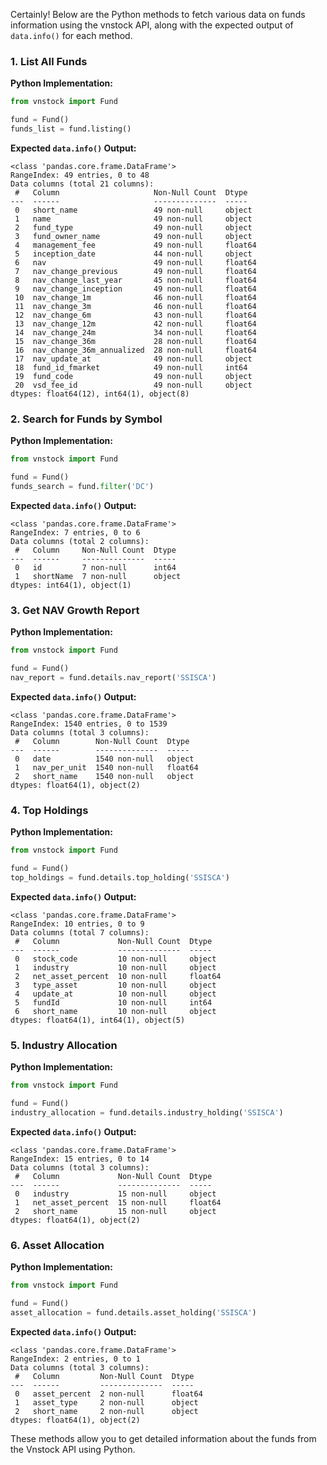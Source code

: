 Certainly! Below are the Python methods to fetch various data on funds information using the vnstock API, along with the expected output of `data.info()` for each method.

### 1. List All Funds

**Python Implementation:**
```python
from vnstock import Fund

fund = Fund()
funds_list = fund.listing()
```

**Expected `data.info()` Output:**
```shell
<class 'pandas.core.frame.DataFrame'>
RangeIndex: 49 entries, 0 to 48
Data columns (total 21 columns):
 #   Column                     Non-Null Count  Dtype  
---  ------                     --------------  -----  
 0   short_name                 49 non-null     object 
 1   name                       49 non-null     object 
 2   fund_type                  49 non-null     object 
 3   fund_owner_name            49 non-null     object 
 4   management_fee             49 non-null     float64
 5   inception_date             44 non-null     object 
 6   nav                        49 non-null     float64
 7   nav_change_previous        49 non-null     float64
 8   nav_change_last_year       45 non-null     float64
 9   nav_change_inception       49 non-null     float64
 10  nav_change_1m              46 non-null     float64
 11  nav_change_3m              46 non-null     float64
 12  nav_change_6m              43 non-null     float64
 13  nav_change_12m             42 non-null     float64
 14  nav_change_24m             34 non-null     float64
 15  nav_change_36m             28 non-null     float64
 16  nav_change_36m_annualized  28 non-null     float64
 17  nav_update_at              49 non-null     object 
 18  fund_id_fmarket            49 non-null     int64  
 19  fund_code                  49 non-null     object 
 20  vsd_fee_id                 49 non-null     object 
dtypes: float64(12), int64(1), object(8)
```

### 2. Search for Funds by Symbol

**Python Implementation:**
```python
from vnstock import Fund

fund = Fund()
funds_search = fund.filter('DC')
```

**Expected `data.info()` Output:**
```shell
<class 'pandas.core.frame.DataFrame'>
RangeIndex: 7 entries, 0 to 6
Data columns (total 2 columns):
 #   Column     Non-Null Count  Dtype 
---  ------     --------------  ----- 
 0   id         7 non-null      int64 
 1   shortName  7 non-null      object
dtypes: int64(1), object(1)
```

### 3. Get NAV Growth Report

**Python Implementation:**
```python
from vnstock import Fund

fund = Fund()
nav_report = fund.details.nav_report('SSISCA')
```

**Expected `data.info()` Output:**
```shell
<class 'pandas.core.frame.DataFrame'>
RangeIndex: 1540 entries, 0 to 1539
Data columns (total 3 columns):
 #   Column        Non-Null Count  Dtype  
---  ------        --------------  -----  
 0   date          1540 non-null   object 
 1   nav_per_unit  1540 non-null   float64
 2   short_name    1540 non-null   object 
dtypes: float64(1), object(2)
```

### 4. Top Holdings

**Python Implementation:**
```python
from vnstock import Fund

fund = Fund()
top_holdings = fund.details.top_holding('SSISCA')
```

**Expected `data.info()` Output:**
```shell
<class 'pandas.core.frame.DataFrame'>
RangeIndex: 10 entries, 0 to 9
Data columns (total 7 columns):
 #   Column             Non-Null Count  Dtype  
---  ------             --------------  -----  
 0   stock_code         10 non-null     object 
 1   industry           10 non-null     object 
 2   net_asset_percent  10 non-null     float64
 3   type_asset         10 non-null     object 
 4   update_at          10 non-null     object 
 5   fundId             10 non-null     int64  
 6   short_name         10 non-null     object 
dtypes: float64(1), int64(1), object(5)
```

### 5. Industry Allocation

**Python Implementation:**
```python
from vnstock import Fund

fund = Fund()
industry_allocation = fund.details.industry_holding('SSISCA')
```

**Expected `data.info()` Output:**
```shell
<class 'pandas.core.frame.DataFrame'>
RangeIndex: 15 entries, 0 to 14
Data columns (total 3 columns):
 #   Column             Non-Null Count  Dtype  
---  ------             --------------  -----  
 0   industry           15 non-null     object 
 1   net_asset_percent  15 non-null     float64
 2   short_name         15 non-null     object 
dtypes: float64(1), object(2)
```

### 6. Asset Allocation

**Python Implementation:**
```python
from vnstock import Fund

fund = Fund()
asset_allocation = fund.details.asset_holding('SSISCA')
```

**Expected `data.info()` Output:**
```shell
<class 'pandas.core.frame.DataFrame'>
RangeIndex: 2 entries, 0 to 1
Data columns (total 3 columns):
 #   Column         Non-Null Count  Dtype  
---  ------         --------------  -----  
 0   asset_percent  2 non-null      float64
 1   asset_type     2 non-null      object 
 2   short_name     2 non-null      object 
dtypes: float64(1), object(2)
```

These methods allow you to get detailed information about the funds from the Vnstock API using Python.
